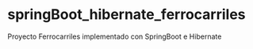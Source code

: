 # springBoot_hibernate_ferrocarriles
 Proyecto Ferrocarriles implementado con SpringBoot e Hibernate
